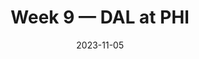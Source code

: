 ---
layout: game
title: Week 9 — DAL at PHI
season: 2023
game_id: 2023_09_DAL_PHI
week: 9
date: 2023-11-05
home_team: PHI
away_team: DAL
final_home: 
final_away: 
pbp_url: /assets/data/pbp/2023/2023_09_DAL_PHI.csv.gz
---